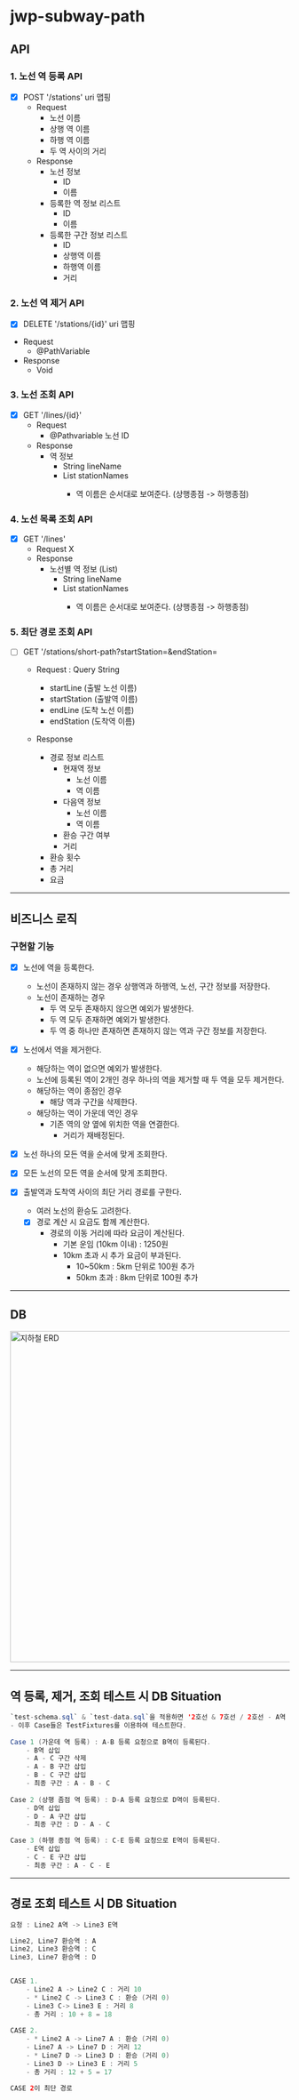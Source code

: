 # jwp-subway-path

## API

### 1. 노선 역 등록 API

- [x] POST '/stations' uri 맵핑
    - Request
        - 노선 이름
        - 상행 역 이름
        - 하행 역 이름
        - 두 역 사이의 거리
    - Response 
      - 노선 정보
        - ID
        - 이름
      - 등록한 역 정보 리스트
        - ID
        - 이름
      - 등록한 구간 정보 리스트
        - ID
        - 상행역 이름
        - 하행역 이름
        - 거리

### 2. 노선 역 제거 API

- [x] DELETE '/stations/{id}' uri 맵핑
- Request
    - @PathVariable
- Response
    - Void

### 3. 노선 조회 API

- [x] GET '/lines/{id}'
    - Request
        - @Pathvariable 노선 ID
    - Response 
      - 역 정보 
        - String lineName 
        - List<String> stationNames
          - 역 이름은 순서대로 보여준다. (상행종점 -> 하행종점)

### 4. 노선 목록 조회 API

- [x] GET '/lines'
    - Request X
    - Response
        - 노선별 역 정보 (List)
          - String lineName
          - List<String> stationNames
            - 역 이름은 순서대로 보여준다. (상행종점 -> 하행종점)

### 5. 최단 경로 조회 API

- [ ] GET '/stations/short-path?startStation=&endStation=
    - Request : Query String
      - startLine (출발 노선 이름) 
      - startStation (출발역 이름)
      - endLine (도착 노선 이름)
      - endStation (도착역 이름)
        
    - Response 
      - 경로 정보 리스트
        - 현재역 정보
          - 노선 이름
          - 역 이름
        - 다음역 정보
          - 노선 이름
          - 역 이름
        - 환승 구간 여부
        - 거리
      - 환승 횟수
      - 총 거리
      - 요금

---

## 비즈니스 로직

### 구현할 기능

- [x] 노선에 역을 등록한다.
    - 노선이 존재하지 않는 경우 상행역과 하행역, 노선, 구간 정보를 저장한다.
    - 노선이 존재하는 경우
        - 두 역 모두 존재하지 않으면 예외가 발생한다.
        - 두 역 모두 존재하면 예외가 발생한다.
        - 두 역 중 하나만 존재하면 존재하지 않는 역과 구간 정보를 저장한다.

- [x] 노선에서 역을 제거한다.
    - 해당하는 역이 없으면 예외가 발생한다.
    - 노선에 등록된 역이 2개인 경우 하나의 역을 제거할 때 두 역을 모두 제거한다.
    - 해당하는 역이 종점인 경우
        - 해당 역과 구간을 삭제한다.
    - 해당하는 역이 가운데 역인 경우
        - 기존 역의 양 옆에 위치한 역을 연결한다.
            - 거리가 재배정된다.

- [x] 노선 하나의 모든 역을 순서에 맞게 조회한다.
- [x] 모든 노선의 모든 역을 순서에 맞게 조회한다.

- [x] 출발역과 도착역 사이의 최단 거리 경로를 구한다.
  - 여러 노선의 환승도 고려한다.
  - [x] 경로 계산 시 요금도 함께 계산한다.
    - 경로의 이동 거리에 따라 요금이 계산된다.
      - 기본 운임 (10km 이내) : 1250원
      - 10km 초과 시 추가 요금이 부과된다.
        - 10~50km : 5km 단위로 100원 추가
        - 50km 초과 : 8km 단위로 100원 추가
---

## DB

<img width="596" alt="지하철 ERD" src="https://github.com/woowacourse/jwp-subway-path/assets/95729738/0e0c027e-6ee5-4906-85f0-0950bf5efbc5">

---

## 역 등록, 제거, 조회 테스트 시 DB Situation
```java
`test-schema.sql` & `test-data.sql`을 적용하면 '2호선 & 7호선 / 2호선 - A역 & 2호선 - C역 & 7호선 - A역 / A-C 구간'이 등록된다.
- 이후 Case들은 TestFixtures를 이용하여 테스트한다.
        
Case 1 (가운데 역 등록) : A-B 등록 요청으로 B역이 등록된다.
    - B역 삽입 
    - A - C 구간 삭제
    - A - B 구간 삽입 
    - B - C 구간 삽입
    - 최종 구간 : A - B - C
        
Case 2 (상행 좀점 역 등록) : D-A 등록 요청으로 D역이 등록된다.
    - D역 삽입
    - D - A 구간 삽입 
    - 최종 구간 : D - A - C

Case 3 (하행 종점 역 등록) : C-E 등록 요청으로 E역이 등록된다.
    - E역 삽입 
    - C - E 구간 삽입 
    - 최종 구간 : A - C - E
```

---
## 경로 조회 테스트 시 DB Situation
```java
요청 : Line2 A역 -> Line3 E역 

Line2, Line7 환승역 : A
Line2, Line3 환승역 : C
Line3, Line7 환승역 : D


CASE 1.
    - Line2 A -> Line2 C : 거리 10
    - * Line2 C -> Line3 C : 환승 (거리 0)
    - Line3 C-> Line3 E : 거리 8
    - 총 거리 : 10 + 8 = 18
        
CASE 2. 
    - * Line2 A -> Line7 A : 환승 (거리 0)
    - Line7 A -> Line7 D : 거리 12
    - * Line7 D -> Line3 D : 환승 (거리 0) 
    - Line3 D -> Line3 E : 거리 5
    - 총 거리 : 12 + 5 = 17

CASE 2이 최단 경로
```
